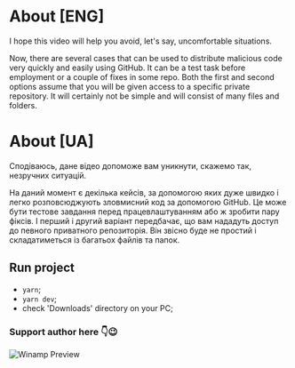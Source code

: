 # About [ENG]

I hope this video will help you avoid, let's say, uncomfortable situations.

Now, there are several cases that can be used to distribute malicious code very quickly and easily using GitHub. It can be a test task before employment or a couple of fixes in some repo. Both the first and second options assume that you will be given access to a specific private repository. It will certainly not be simple and will consist of many files and folders.

# About [UA]

Сподіваюсь, дане відео допоможе вам уникнути, скажемо так, незручних ситуацій.

На даний момент є декілька кейсів, за допомогою яких дуже швидко і легко розповсюджують зловмисний код за допомогою GitHub. Це може бути тестове завдання перед працевлаштуванням або ж зробити пару фіксів. І перший і другий варіант передбачає, що вам нададуть доступ до певного приватного репозиторія. Він звісно буде не простий і складатиметься із багатьох файлів та папок.

## Run project
- `yarn`;
- `yarn dev`;
- check 'Downloads' directory on your PC;

### Support author here 👇😉

![Winamp Preview](./src/renderer/assets/images/IMG_2260.JPG)